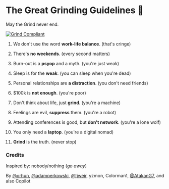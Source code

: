 # The Great Grinding Guidelines 🫡

May the Grind never end.

[![Grind Compliant](https://img.shields.io/badge/Grind-Compliant-blue)](https://github.com/The-Grindhouse/guidelines)

1. We don't use the word **work-life balance**. (that's cringe)

2. There's **no weekends**. (every second matters)

3. Burn-out is a **psyop** and a myth. (you're just weak)

4. Sleep is for the **weak**. (you can sleep when you're dead)

5. Personal relationships are **a distraction**. (you don't need friends)

6. $100k is **not enough**. (you're poor)

7. Don't think about life, just **grind**. (you're a machine)

8. Feelings are evil, **suppress** them. (you're a robot)

9. Attending conferences is good, but **don't network**. (you're a lone wolf)

10. You only need a **laptop**. (you're a digital nomad)

11. **Grind** is the truth. (never stop)

### Credits

Inspired by: nobody/nothing (_go away_)

By [@orhun](https://github.com/orhun), [@adamperkowski](https://github.com/adamperkowski), [@tjweir](https://github.com/tjweir), yzmon, Colorman1, [@AtakanG7](https://github.com/AtakanG7), and also Copilot
